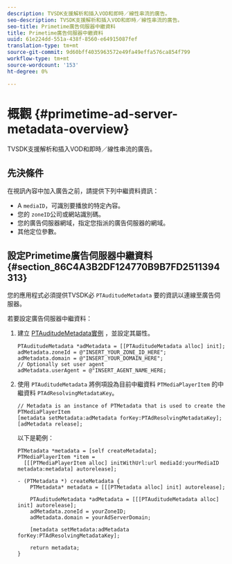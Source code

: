 ```yaml
---
description: TVSDK支援解析和插入VOD和即時／線性串流的廣告。
seo-description: TVSDK支援解析和插入VOD和即時／線性串流的廣告。
seo-title: Primetime廣告伺服器中繼資料
title: Primetime廣告伺服器中繼資料
uuid: 61e224dd-551a-438f-8560-e64915087fef
translation-type: tm+mt
source-git-commit: 9d60bff4035963572e49fa49effa576ca854f799
workflow-type: tm+mt
source-wordcount: '153'
ht-degree: 0%

---
```



# 概觀 {#primetime-ad-server-metadata-overview}

TVSDK支援解析和插入VOD和即時／線性串流的廣告。

## 先決條件

在視訊內容中加入廣告之前，請提供下列中繼資料資訊：

* A `mediaID`，可識別要播放的特定內容。
* 您的 `zoneID`公司或網站識別碼。
* 您的廣告伺服器網域，指定您指派的廣告伺服器的網域。
* 其他定位參數。

## 設定Primetime廣告伺服器中繼資料 {#section_86C4A3B2DF124770B9B7FD2511394313}

您的應用程式必須提供TVSDK必 `PTAuditudeMetadata` 要的資訊以連線至廣告伺服器。

若要設定廣告伺服器中繼資料：

1. 建立 [PTAuditudeMetadata實例](https://help.adobe.com/en_US/primetime/api/psdk/appledoc/Classes/PTAuditudeMetadata.html) ，並設定其屬性。

   ```
   PTAuditudeMetadata *adMetadata = [[PTAuditudeMetadata alloc] init];  
   adMetadata.zoneId = @"INSERT_YOUR_ZONE_ID_HERE"; 
   adMetadata.domain = @"INSERT_YOUR_DOMAIN_HERE"; 
   // Optionally set user agent 
   adMetadata.userAgent = @"INSERT_AGENT_NAME_HERE; 
   ```

1. 使用 `PTAuditudeMetadata` 將例項設為目前中繼資料 `PTMediaPlayerItem` 的中繼資料 `PTAdResolvingMetadataKey`。

   ```
   // Metadata is an instance of PTMetadata that is used to create the PTMediaPlayerItem 
   [metadata setMetadata:adMetadata forKey:PTAdResolvingMetadataKey];  
   [adMetadata release];
   ```

   以下是範例：

   ```
   PTMetadata *metadata = [self createMetadata]; 
   PTMediaPlayerItem *item =  
     [[[PTMediaPlayerItem alloc] initWithUrl:url mediaId:yourMediaID metadata:metadata] autorelease]; 
   
   - (PTMetadata *) createMetadata { 
       PTMetadata* metadata = [[[PTMetadata alloc] init] autorelease]; 
   
       PTAuditudeMetadata *adMetadata = [[[PTAuditudeMetadata alloc] init] autorelease];  
       adMetadata.zoneId = yourZoneID; 
       adMetadata.domain = yourAdServerDomain; 
   
       [metadata setMetadata:adMetadata forKey:PTAdResolvingMetadataKey]; 
   
       return metadata; 
   }
   ```
